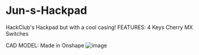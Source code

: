 # Jun-s-Hackpad
HackClub's Hackpad but with a cool casing!
FEATURES:
4 Keys
Cherry MX Switches

CAD MODEL:
Made in Onshape
![image](https://github.com/user-attachments/assets/7e0f9250-cb11-45d5-b0e7-9895327d01e0)
